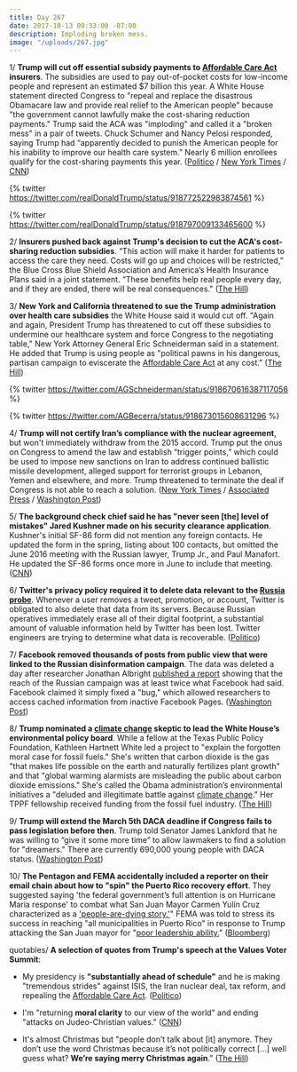 ```yaml
---
title: Day 267
date: 2017-10-13 09:33:00 -07:00
description: Imploding broken mess.
image: "/uploads/267.jpg"
---
```


1/ **Trump will cut off essential subsidy payments to <a href="{{ site.baseurl }}/trump-health-care/">Affordable Care Act</a> insurers**. The subsidies are used to pay out-of-pocket costs for low-income people and represent an estimated $7 billion this year. A White House statement directed Congress to "repeal and replace the disastrous Obamacare law and provide real relief to the American people" because "the government cannot lawfully make the cost-sharing reduction payments." Trump said the ACA was "imploding" and called it a "broken mess" in a pair of tweets. Chuck Schumer and Nancy Pelosi responded, saying Trump had “apparently decided to punish the American people for his inability to improve our health care system.”  Nearly 6 million enrollees qualify for the cost-sharing payments this year. ([Politico](http://www.politico.com/story/2017/10/12/trump-obamacare-subsidy-243736) / [New York Times](https://www.nytimes.com/2017/10/12/us/politics/trump-obamacare-executive-order-health-insurance.html) / [CNN](http://www.cnn.com/2017/10/12/politics/obamacare-subsidies/index.html))

{% twitter https://twitter.com/realDonaldTrump/status/918772522983874561 %}

{% twitter https://twitter.com/realDonaldTrump/status/918797009133465600 %}

2/ **Insurers pushed back against Trump's decision to cut the ACA's cost-sharing reduction subsidies**. “This action will make it harder for patients to access the care they need. Costs will go up and choices will be restricted,” the Blue Cross Blue Shield Association and America’s Health Insurance Plans said in a joint statement. “These benefits help real people every day, and if they are ended, there will be real consequences." ([The Hill](http://thehill.com/policy/healthcare/health-insurance/355312-insurers-push-back-against-trumps-cuts-to-key-subsidies))

3/ **New York and California threatened to sue the Trump administration over health care subsidies** the White House said it would cut off. "Again and again, President Trump has threatened to cut off these subsidies to undermine our healthcare system and force Congress to the negotiating table," New York Attorney General Eric Schneiderman said in a statement. He added that Trump is using people as "political pawns in his dangerous, partisan campaign to eviscerate the <a href="{{ site.baseurl }}/trump-health-care/">Affordable Care Act</a> at any cost." ([The Hill](http://thehill.com/policy/healthcare/355262-ags-threaten-to-sue-over-health-care-subsidies))

{% twitter https://twitter.com/AGSchneiderman/status/918670616387117056 %}

{% twitter https://twitter.com/AGBecerra/status/918673015608631296 %}

4/ **Trump will not certify Iran’s compliance with the nuclear agreement**, but won't immediately withdraw from the 2015 accord. Trump put the onus on Congress to amend the law and establish “trigger points,” which could be used to impose new sanctions on Iran to address continued ballistic missile development, alleged support for terrorist groups in Lebanon, Yemen and elsewhere, and more. Trump threatened to terminate the deal if Congress is not able to reach a solution. ([New York Times](https://www.nytimes.com/2017/10/13/us/politics/trump-iran-nuclear-deal.html) / [Associated Press](https://apnews.com/a660d3fd7e93484f82095122de8d4ff8/Trump-speech-to-vilify-Iran-over-nuke-deal,-non-nuke-issues) / [Washington Post](https://www.washingtonpost.com/politics/trump-to-set-new-conditions-for-us-to-stay-in-iran-nuclear-deal-tossing-issue-to-congress/2017/10/13/39ac3894-af82-11e7-9e58-e6288544af98_story.html))

5/ **The background check chief said he has "never seen \[the\] level of mistakes" Jared Kushner made on his security clearance application**. Kushner's initial SF-86 form did not mention any foreign contacts. He updated the form in the spring, listing about 100 contacts, but omitted the June 2016 meeting with the Russian lawyer, Trump Jr., and Paul Manafort. He updated the SF-86 forms once more in June to include that meeting. ([CNN](http://www.cnn.com/2017/10/12/politics/jared-kushner-background-check-form/))

6/ **Twitter's privacy policy required it to delete data relevant to the <a href="{{ site.baseurl }}/trump-russia-investigation/">Russia probe</a>**. Whenever a user removes a tweet, promotion, or account, Twitter is obligated to also delete that data from its servers. Because Russian operatives immediately erase all of their digital footprint, a substantial amount of valuable information held by Twitter has been lost. Twitter engineers are trying to determine what data is recoverable. ([Politico](http://www.politico.com/story/2017/10/13/twitter-russia-data-deleted-investigation-243730))

7/ **Facebook removed thousands of posts from public view that were linked to the Russian disinformation campaign**. The data was deleted a day after researcher Jonathan Albright [published a report](https://whatthefuckjusthappenedtoday.com/2017/10/05/day-259/#russian-propaganda-may-have-been-sha) showing that the reach of the Russian campaign was at least twice what Facebook had said. Facebook claimed it simply fixed a "bug," which allowed researchers to access cached information from inactive Facebook Pages. ([Washington Post](https://www.washingtonpost.com/news/the-switch/wp/2017/10/12/facebook-takes-down-data-and-thousands-of-posts-obscuring-reach-of-russian-disinformation/))

8/ **Trump nominated a <a href="{{ site.baseurl }}/trump-epa/">climate change</a> skeptic to lead the White House’s environmental policy board**. While a fellow at the Texas Public Policy Foundation, Kathleen Hartnett White led a project to "explain the forgotten moral case for fossil fuels." She's written that carbon dioxide is the gas "that makes life possible on the earth and naturally fertilizes plant growth" and that "global warming alarmists are misleading the public about carbon dioxide emissions." She's called the Obama administration’s environmental initiatives a "deluded and illegitimate battle against <a href="{{ site.baseurl }}/trump-epa/">climate change</a>." Her TPPF fellowship received funding from the fossil fuel industry. ([The Hill](http://thehill.com/policy/energy-environment/355281-trump-taps-climate-skeptic-to-lead-white-house-environment-office))

9/ **Trump will extend the March 5th DACA deadline if Congress fails to pass legislation before then**. Trump told Senator James Lankford that he was willing to “give it some more time” to allow lawmakers to find a solution for "dreamers." There are currently 690,000 young people with DACA status. ([Washington Post](https://www.washingtonpost.com/powerpost/trump-to-extend-march-5-deadline-to-end-daca-protections-if-congress-doesnt-act-gop-senator-says/2017/10/12/b64d2984-afba-11e7-be94-fabb0f1e9ffb_story.html))

10/ **The Pentagon and FEMA accidentally included a reporter on their email chain about how to "spin" the Puerto Rico recovery effort**. They suggested saying 'the federal government’s full attention is on Hurricane Maria response' to combat what San Juan Mayor Carmen Yulín Cruz characterized as a ['people-are-dying story.'](https://whatthefuckjusthappenedtoday.com/2017/09/29/day-253/#7-the-acting-homeland-security-secre)" FEMA was told to stress its success in reaching "all municipalities in Puerto Rico" in response to Trump attacking the San Juan mayor for "[poor leadership ability.](https://whatthefuckjusthappenedtoday.com/2017/10/02/day-256/#12-trump-accused-the-san-juan-mayor)" ([Bloomberg](https://www.bloomberg.com/news/articles/2017-10-13/how-the-pentagon-spun-hurricane-maria))

quotables/ **A selection of quotes from Trump's speech at the Values Voter Summit**:

* My presidency is **"substantially ahead of schedule"** and he is making "tremendous strides" against ISIS, the Iran nuclear deal, tax reform, and repealing the <a href="{{ site.baseurl }}/trump-health-care/">Affordable Care Act</a>. ([Politico](http://www.politico.com/story/2017/10/13/trump-value-voters-summit-2017-243751))

* I'm "returning **moral clarity** to our view of the world" and ending "attacks on Judeo-Christian values." ([CNN](http://www.cnn.com/2017/10/13/politics/trump-values-voters-summit/index.html))

* It's almost Christmas but "people don’t talk about \[it\] anymore. They don’t use the word Christmas because it’s not politically correct \[...\] well guess what? **We’re saying merry Christmas again**." ([The Hill](http://thehill.com/homenews/administration/355303-trump-were-saying-merry-christmas-again))
